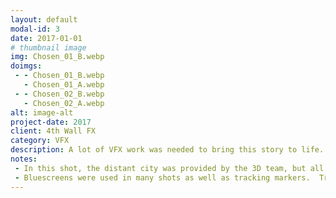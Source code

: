 ```yaml
---
layout: default
modal-id: 3
date: 2017-01-01
# thumbnail image
img: Chosen_01_B.webp
doimgs:
 - - Chosen_01_B.webp
   - Chosen_01_A.webp
 - - Chosen_02_B.webp
   - Chosen_02_A.webp
alt: image-alt
project-date: 2017
client: 4th Wall FX
category: VFX
description: A lot of VFX work was needed to bring this story to life.  Our team was priviledged to do a lot of this work on the first season.
notes:
 - In this shot, the distant city was provided by the 3D team, but all the comp work (tracking, object/people removal, synthetic reflections) was my responsibility.
 - Bluescreens were used in many shots as well as tracking markers.  Tracking markers had to be removed and bluescreens needed to be replaced by our 3D environments.
---
```

